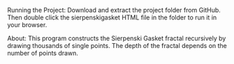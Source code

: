 Running the Project: Download and extract the project folder from GitHub. Then double click the sierpenskigasket HTML file in the folder to run it in your browser.

About: This program constructs the Sierpenski Gasket fractal recursively by drawing thousands of single points. The depth of the fractal depends on the number of points drawn.
